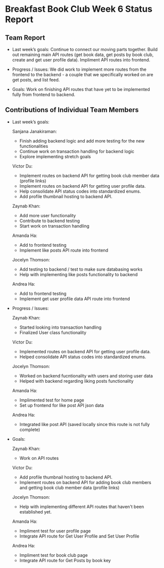 # Breakfast Book Club Week 6 Status Report
## Team Report
- Last week’s goals: Continue to connect our moving parts together. Build out remaining main API routes (get book data, get posts by book club, create and get user profile data). Impliment API routes into frontend.

- Progress / Issues: We did work to implement more routes from the frontend to the backend - a couple that we specifically worked on are get posts, and list feed. 

- Goals: Work on finishing API routes that have yet to be implemented fully from frontend to backend. 

## Contributions of Individual Team Members
- Last week’s goals:
  
  Sanjana Janakiraman:
  - Finish adding backend logic and add more testing for the new functionalities
  - Continue work on transaction handling for backend logic
  - Explore implementing stretch goals

  Victor Du:
  - Implement routes on backend API for getting book club member data (profile links)
  - Implement routes on backend API for getting user profile data.
  - Help consolidate API status codes into standardized enums.
  - Add profile thumbnail hosting to backend API.

  Zaynab Khan:
  - Add more user functionality
  - Contribute to backend testing
  - Start work on transaction handling

  Amanda Ha:
  - Add to frontend testing
  - Implement like posts API route into frontend 

  Jocelyn Thomson:
  - Add testing to backend / test to make sure databasing works 
  - Help with implementing like posts functionality to backend

  Andrea Ha:
  - Add to frontend testing
  - Implement get user profile data API route into frontend

- Progress / Issues:

  Zaynab Khan:
  - Started looking into transaction handling
  - Finalized User class functionality

  Victor Du:
  - Implemented routes on backend API for getting user profile data.
  - Helped consolidate API status codes into standardized enums.

  Jocelyn Thomson:
  - Worked on backend fucntionality with users and storing user data
  - Helped with backend regarding liking posts functionality
  
  Amanda Ha:
  - Implimented test for home page
  - Set up frontend for like post API json data  
  
  Andrea Ha:
  - Integrated like post API (saved locally since this route is not fully complete)

- Goals:

  Zaynab Khan:
  - Work on API routes

  Victor Du:
  - Add profile thumbnail hosting to backend API.
  - Implement routes on backend API for adding book club members and getting book club member data (profile links)

  Jocelyn Thomson:
  - Help with implementing different API routes that haven't been established yet.
  
  Amanda Ha:
  - Impliment test for user profile page
  - Integrate API route for Get User Profile and Set User Profile

  Andrea Ha:
  - Impliment test for book club page
  - Integrate API route for Get Posts by book key


